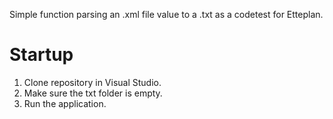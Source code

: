 Simple function parsing an .xml file value to a .txt as a codetest for Etteplan.

# Startup
1. Clone repository in Visual Studio.
2. Make sure the txt folder is empty.
3. Run the application.
